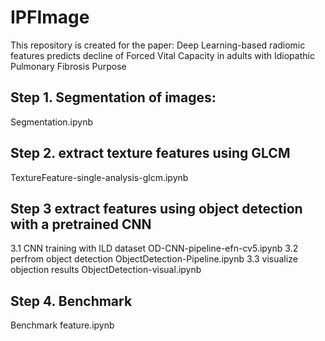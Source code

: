 # IPFImage

This repository is created for the paper:
Deep Learning-based radiomic features predicts decline of Forced Vital Capacity in adults with Idiopathic Pulmonary Fibrosis 
Purpose
## Step 1. Segmentation of images: 
Segmentation.ipynb

## Step 2. extract texture features using GLCM
TextureFeature-single-analysis-glcm.ipynb

## Step 3 extract features using object detection with a pretrained CNN

3.1 CNN training with ILD dataset
OD-CNN-pipeline-efn-cv5.ipynb
3.2 perfrom object detection 
ObjectDetection-Pipeline.ipynb
3.3 visualize objection results
ObjectDetection-visual.ipynb

## Step 4. Benchmark
Benchmark feature.ipynb
